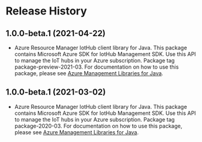 # Release History

## 1.0.0-beta.1 (2021-04-22)

- Azure Resource Manager IotHub client library for Java. This package contains Microsoft Azure SDK for IotHub Management SDK. Use this API to manage the IoT hubs in your Azure subscription. Package tag package-preview-2021-03. For documentation on how to use this package, please see [Azure Management Libraries for Java](https://aka.ms/azsdk/java/mgmt).

## 1.0.0-beta.1 (2021-03-02)

- Azure Resource Manager IotHub client library for Java. This package contains Microsoft Azure SDK for IotHub Management SDK. Use this API to manage the IoT hubs in your Azure subscription. Package tag package-2020-03. For documentation on how to use this package, please see [Azure Management Libraries for Java](https://aka.ms/azsdk/java/mgmt).
